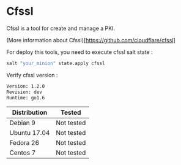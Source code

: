 # Cfssl

Cfssl is a tool for create and manage a PKI.

(More information about Cfssl)[https://github.com/cloudflare/cfssl]

For deploy this tools, you need to execute cfssl salt state :

```bash
salt "your_minion" state.apply cfssl
```

Verify cfssl version :

```bash
Version: 1.2.0
Revision: dev
Runtime: go1.6
```


| Distribution | Tested |
| ------------ | ------ |
| Debian 9     | Not tested |
| Ubuntu 17.04 | Not tested |
| Fedora 26    | Not tested |
| Centos 7     | Not tested |
